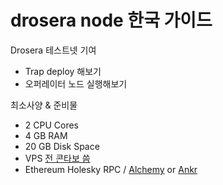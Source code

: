# drosera node 한국 가이드

Drosera 테스트넷 기여
- Trap deploy 해보기
- 오퍼레이터 노드 실행해보기

  
최소사양 & 준비물
- 2 CPU Cores
- 4 GB RAM
- 20 GB Disk Space
- VPS [전 콘타보 씀]([url](https://contabo.com/en/))
- Ethereum Holesky RPC / [Alchemy]([url](https://www.alchemy.com/)) or [Ankr](https://www.ankr.com/rpc/)
